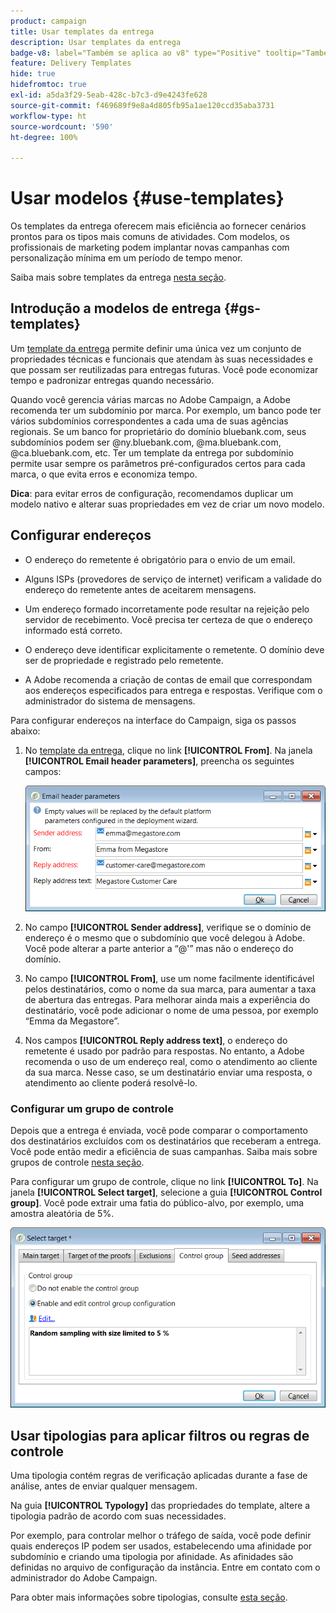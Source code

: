 ```yaml
---
product: campaign
title: Usar templates da entrega
description: Usar templates da entrega
badge-v8: label="Também se aplica ao v8" type="Positive" tooltip="Também se aplica ao Campaign v8"
feature: Delivery Templates
hide: true
hidefromtoc: true
exl-id: a5da3f29-5eab-428c-b7c3-d9e4243fe628
source-git-commit: f469689f9e8a4d805fb95a1ae120ccd35aba3731
workflow-type: ht
source-wordcount: '590'
ht-degree: 100%

---
```


# Usar modelos {#use-templates}



Os templates da entrega oferecem mais eficiência ao fornecer cenários prontos para os tipos mais comuns de atividades. Com modelos, os profissionais de marketing podem implantar novas campanhas com personalização mínima em um período de tempo menor.

Saiba mais sobre templates da entrega [nesta seção](about-templates.md).

## Introdução a modelos de entrega {#gs-templates}

Um [template da entrega](about-templates.md) permite definir uma única vez um conjunto de propriedades técnicas e funcionais que atendam às suas necessidades e que possam ser reutilizadas para entregas futuras. Você pode economizar tempo e padronizar entregas quando necessário.

Quando você gerencia várias marcas no Adobe Campaign, a Adobe recomenda ter um subdomínio por marca. Por exemplo, um banco pode ter vários subdomínios correspondentes a cada uma de suas agências regionais. Se um banco for proprietário do domínio bluebank.com, seus subdomínios podem ser @ny.bluebank.com, @ma.bluebank.com, @ca.bluebank.com, etc. Ter um template da entrega por subdomínio permite usar sempre os parâmetros pré-configurados certos para cada marca, o que evita erros e economiza tempo.

**Dica**: para evitar erros de configuração, recomendamos duplicar um modelo nativo e alterar suas propriedades em vez de criar um novo modelo.

## Configurar endereços

* O endereço do remetente é obrigatório para o envio de um email.

* Alguns ISPs (provedores de serviço de internet) verificam a validade do endereço do remetente antes de aceitarem mensagens.

* Um endereço formado incorretamente pode resultar na rejeição pelo servidor de recebimento. Você precisa ter certeza de que o endereço informado está correto.

* O endereço deve identificar explicitamente o remetente. O domínio deve ser de propriedade e registrado pelo remetente.

* A Adobe recomenda a criação de contas de email que correspondam aos endereços especificados para entrega e respostas. Verifique com o administrador do sistema de mensagens.

Para configurar endereços na interface do Campaign, siga os passos abaixo:

1. No [template da entrega](about-templates.md), clique no link **[!UICONTROL From]**. Na janela **[!UICONTROL Email header parameters]**, preencha os seguintes campos:

   ![](assets/d_best_practices_email_header.png)

1. No campo **[!UICONTROL Sender address]**, verifique se o domínio de endereço é o mesmo que o subdomínio que você delegou à Adobe. Você pode alterar a parte anterior a “@&#39;” mas não o endereço do domínio.

1. No campo **[!UICONTROL From]**, use um nome facilmente identificável pelos destinatários, como o nome da sua marca, para aumentar a taxa de abertura das entregas. Para melhorar ainda mais a experiência do destinatário, você pode adicionar o nome de uma pessoa, por exemplo “Emma da Megastore”.

1. Nos campos **[!UICONTROL Reply address text]**, o endereço do remetente é usado por padrão para respostas. No entanto, a Adobe recomenda o uso de um endereço real, como o atendimento ao cliente da sua marca. Nesse caso, se um destinatário enviar uma resposta, o atendimento ao cliente poderá resolvê-lo.

### Configurar um grupo de controle

Depois que a entrega é enviada, você pode comparar o comportamento dos destinatários excluídos com os destinatários que receberam a entrega. Você pode então medir a eficiência de suas campanhas. Saiba mais sobre grupos de controle [nesta seção](../../campaign/using/marketing-campaign-deliveries.md#defining-a-control-group).

Para configurar um grupo de controle, clique no link **[!UICONTROL To]**. Na janela **[!UICONTROL Select target]**, selecione a guia **[!UICONTROL Control group]**. Você pode extrair uma fatia do público-alvo, por exemplo, uma amostra aleatória de 5%.

![](assets/d_best_practices_control_group.png)

## Usar tipologias para aplicar filtros ou regras de controle

Uma tipologia contém regras de verificação aplicadas durante a fase de análise, antes de enviar qualquer mensagem.

Na guia **[!UICONTROL Typology]** das propriedades do template, altere a tipologia padrão de acordo com suas necessidades.

Por exemplo, para controlar melhor o tráfego de saída, você pode definir quais endereços IP podem ser usados, estabelecendo uma afinidade por subdomínio e criando uma tipologia por afinidade. As afinidades são definidas no arquivo de configuração da instância. Entre em contato com o administrador do Adobe Campaign.

Para obter mais informações sobre tipologias, consulte [esta seção](../../campaign-opt/using/about-campaign-typologies.md).
